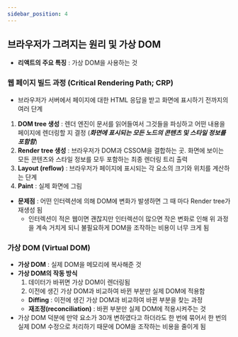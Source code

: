 ```yaml
---
sidebar_position: 4
---
```


## 브라우저가 그려지는 원리 및 가상 DOM

- **리액트의 주요 특징** : 가상 DOM을 사용하는 것

### 웹 페이지 빌드 과정 (Critical Rendering Path; CRP)

- 브라우저가 서버에서 페이지에 대한 HTML 응답을 받고 화면에 표시하기 전까지의 여러 단계

1. **DOM tree 생성** : 렌더 엔진이 문서를 읽어들여서 그것들을 파싱하고 어떤 내용을 페이지에 렌더링할 지 결정 (**_화면에 표시되는 모든 노드의 콘텐츠 및 스타일 정보를 포함함_**)
2. **Render tree 생성** : 브라우저가 DOM과 CSSOM을 결합하는 곳. 화면에 보이는 모든 콘텐츠와 스타일 정보를 모두 포함하는 최종 렌더링 트리 출력
3. **Layout (reflow)** : 브라우저가 페이지에 표시되는 각 요소의 크기와 위치를 계산하는 단계
4. **Paint** : 실제 화면에 그림

- **문제점** : 어떤 인터렉션에 의해 DOM에 변화가 발생하면 그 때 마다 Render tree가 재생성 됨
  - 인터렉션이 적은 웹이면 괜찮지만 인터렉션이 많으면 작은 변화로 인해 위 과정을 계속 거치게 되니 불필요하게 DOM을 조작하는 비용이 너무 크게 됨

### 가상 DOM (Virtual DOM)

- **가상 DOM** : 실제 DOM을 메모리에 복사해준 것
- **가상 DOM의 작동 방식**
  1. 데이터가 바뀌면 가상 DOM이 렌더링됨
  2. 이전에 생긴 가상 DOM과 비교하여 바뀐 부분만 실제 DOM에 적용함
  - **Diffing** : 이전에 생긴 가상 DOM과 비교하여 바뀐 부분을 찾는 과정
  - **재조정(reconciliation)** : 바뀐 부분만 실제 DOM에 적용시켜주는 것
- 가상 DOM 덕분에 만약 요소가 30개 변하였다고 하더라도 한 번에 묶어서 한 번의 실제 DOM 수정으로 처리하기 때문에 DOM을 조작하는 비용을 줄이게 됨
